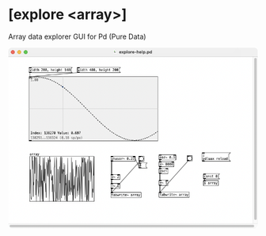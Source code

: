 # [explore \<array\>]

Array data explorer GUI for Pd (Pure Data)

![explore help file screenshot](explore-help.pd.png)
